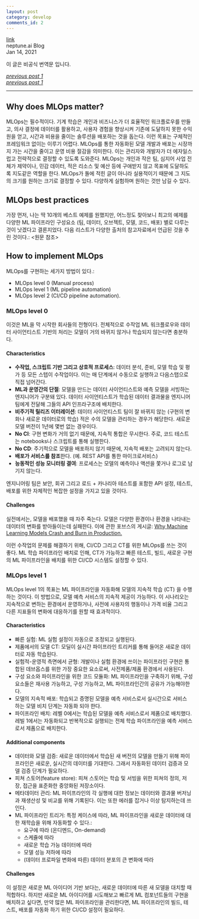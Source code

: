```yaml
---
layout: post
category: develop
comments_id: 2
---
```

[link](https://neptune.ai/blog/mlops-what-it-is-why-it-matters-and-how-to-implement-it-from-a-data-scientist-perspective?utm_source=reddit&utm_medium=post&utm_campaign=blog-mlops-what-it-is-why-it-matters-and-how-to-implement-it-from-a-data-scientist-perspective&utm_content=deeplearning)  
neptune.ai Blog     
Jan 14, 2021

이 글은 비공식 번역문 입니다.

*[previous post 1](https://yongqyu.github.io/mldl-mlops-what-it-is-why-it-matters-and-how-to-implement-it-1.html)*  
*[previous post 1](https://yongqyu.github.io/mldl-mlops-what-it-is-why-it-matters-and-how-to-implement-it-2.html)*  

-----------------------------------------------------

## Why does MLOps matter?

MLOps는 필수적이다. 기계 학습은 개인과 비즈니스가 더 효율적인 워크플로우를 만들고, 의사 결정에 데이터를 활용하고, 사용자 경험을 향상시켜 기존에 도달하지 못한 수익원을 얻고, 시간과 비용을 줄이는 솔루션을 배포하는 것을 돕는다. 이런 목표는 구체적인 프레임워크 없이는 이루기 어렵다. MLOps를 통한 자동화된 모델 개발과 배포는 시장까지 가는 시간을 줄이고 운영 비용 절감을 의미한다. 이는 관리자와 개발자가 더 에자일스럽고 전략적으로 결정할 수 있도록 도와준다. MLOps는 개인과 작은 팀, 심지어 사업 전체가 제약이나, 민감 데이터, 적은 리소스 및 예산 등에 구애받지 않고 목표에 도달하도록 지도같은 역할을 한다. MLOps가 돌에 적힌 글이 아니라 실용적이기 때문에 그 지도의 크기를 원하는 크기로 결정할 수 있다. 다양하게 실험하며 원하는 것만 남길 수 있다.

## MLOps best practices

가장 먼저, 나는 딱 10개의 베스트 예제를 원했지만, 어느정도 찾아보니 최고의 예제를 다양한 ML 파이프라인 구성요소 (팀, 데이터, 오브젝트, 모델, 코드, 배포) 별로 다루는 것이 낫겠다고 결론지었다. 다음 리스트가 다양한 출처의 참고자료에서 언급된 것을 추린 것이다.:
<원문 참조>

## How to implement MLOps

MLOps를 구현하는 세가지 방법이 있다.:

* MLOps level 0 (Manual process)
* MLOps level 1 (ML pipeline automation)
* MLOps level 2 (CI/CD pipeline automation).
  
### MLOps level 0

이것은 ML을 막 시작한 회사들의 전형이다. 전체적으로 수작업 ML 워크플로우와 데이터 사이언티스트 기반의 처리는 모델이 거의 바뀌지 않거나 학습되지 않는다면 충분하다.

#### **Characteristics**

* **수작업, 스크립트 기반 그리고 상호적 프로세스**: 데이터 분석, 준비, 모델 학습 및 평가 등 모든 스텝이 수작업이다. 이는 매 단계에서 수동으로 실행하고 다음스탭으로 직접 넘어간다.
* **ML과 운영간의 단절**: 모델을 만드는 데이터 사이언티스트와 예측 모델을 서빙하는 엔지니어가 구분돼 있다. 데이터 사이언티스트가 학습된 데이터 결과물을 엔지니어 팀에게 전달해 그들의 API 인프라구조에 배치한다.
* **비주기적 릴리즈 이터레이션**: 데이터 사이언티스트 팀이 잘 바뀌지 않는 (구현의 변화나 새로운 데이터로의 학습) 적은 수의 모델을 관리하는 경우가 해당한다. 새로운 모델 버전이 1년에 몇번 없는 경우이다.
* **No CI**: 구현 변화가 거의 없기 때문에, 지속적 통합은 무시한다. 주로, 코드 테스트는 notebooks나 스크립트를 통해 실행한다.
* **No CD**: 주기적으로 모델을 배포하지 않기 때문에, 지속적 배포는 고려되지 않는다. 
* **배포가 서비스를 참조**한다. (예. REST API를 통한 마이크로서비스)
* **능동적인 성능 모니터링 결여**: 프로세스는 모델의 예측이나 액션을 쫓거나 로그로 남기지 않는다.

엔지니어링 팀은 보안, 회귀 그리고 로드 + 카나리아 테스트를 포함한 API 설정, 테스트, 배포를 위한 자체적인 복잡한 설정을 가지고 있을 것이다.

#### **Challenges**

실전에서는, 모델을 배포했을 때 자주 죽는다. 모델은 다양한 환경이나 환경을 나타내는 데이터의 변화를 받아들이는데 실패한다. 이에 관한 포브스의 게시글: [Why Machine Learning Models Crash and Burn in Production.](https://www.forbes.com/sites/forbestechcouncil/2019/04/03/why-machine-learning-models-crash-and-burn-in-production/)

이런 수작업의 문제를 해결하기 위해, CI/CD 그리고 CT를 위한 MLOps를 쓰는 것이 좋다. ML 학습 파이프라인 배치로 인해, CT가 가능하고 빠른 테스트, 빌드, 새로운 구현의 ML 파이프라인을 배치를 위한 CI/CD 시스템도 설정할 수 있다.

### MLOps level 1

MLOps level 1의 목표는 ML 파이프라인을 자동화해 모델의 지속적 학습 (CT) 을 수행하는 것이다. 이 방법으로, 모델 예측 서비스의 지속적 제공이 가능하다. 이 시나리오는 지속적으로 변하는 환경에서 운영하거나, 사전에 사용자의 행동이나 가격 비율 그리고 다른 지표들의 변화에 대응하기를 원할 때 효과적이다.

#### **Characteristics**

* 빠른 실험: ML 실험 설정이 자동으로 조정되고 실행된다.
* 제품에서의 모델 CT: 모딜이 실시간 파이프라인 트리커를 통해 들어온 새로운 데이터로 자동 학습된다.
* 실험적-운영적 측면에서 균형: 개발이나 실험 환경에 쓰이는 파이프라인 구현은 통합된 데브옵스를 위한 가장 중요한 요소로써, 사전제품/제품 환경에서 사용된다.
* 구성 요소와 파이프라인을 위한 코드 모듈화: ML 파이프라인을 구축하기 위해, 구성 요소들은 재사용 가능하고, 구성 가능하고, ML 파이프라인간의 공유가 가능해야한다.
* 모델의 지속적 배포: 학습되고 증명된 모델을 예측 서비스로서 실시간으로 서비스 하는 모델 비치 단계는 자동화 되야 한다.
* 파이프라인 배치: 레벨 0에서는 학습된 모델을 예측 서비스로서 제품으로 배치했다. 레빌 1에서는 자동화되고 반복적으로 실행되는 전체 학습 파이프라인을 예측 서비스로서 제품으로 배치한다.

#### **Additional components**

* 데이터와 모델 검증: 새로운 데이터에서 학습된 새 버전의 모델을 만들기 위해 파이프라인은 새로운, 실시간의 데이터를 기대한다. 그래서 자동화된 데이터 검증과 모델 검증 단계가 필요하다.
* 피쳐 스토어(feature store): 피쳐 스토어는 학습 및 서빙을 위한 피쳐의 정의, 저장, 접근을 표준화한 중앙화된 저장소이다.
* 메타데이터 관리: ML 파이프라인의 각 실행에 대한 정보는 데이터와 결과물 버저닝과 재생산성 및 비교를 위해 기록된다. 이는 또한 에러를 잡거나 이상 탐지하는데 쓰인다.
* ML 파이프라인 트리거: 특정 케이스에 따라, ML 파이프라인을 새로운 데이터에 대한 재학습을 위해 자동화할 수 있다.:
  * 요구에 따라 (온디멘드, On-demand)
  * 스케쥴에 따라
  * 새로운 학습 가능 데이터에 따라
  * 모델 성능 저하에 따라
  * (데이터 프로파일 변화에 따른) 데이터 분포의 큰 변화에 따라

#### **Challenges**

이 설정은 새로운 ML 아이디어 기반 보다는, 새로운 데이터에 따른 새 모델을 대치할 때 적합하다. 하지만 새로운 ML 아이디어를 시도해보고 빠르게 ML 컴포넌트들의 구현을 배치하고 싶다면, 만약 많은 ML 파이프라인을 관리한다면, ML 파이프라인의 빌드, 테스트, 배포를 자동화 하기 위한 CI/CD 설정이 필요하다.